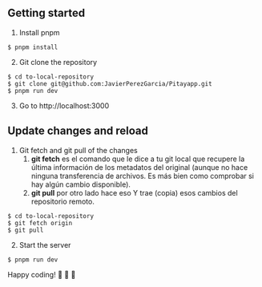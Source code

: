 ## Getting started
1. Install pnpm
```
$ pnpm install
```
2. Git clone the repository

```
$ cd to-local-repository
$ git clone git@github.com:JavierPerezGarcia/Pitayapp.git 
$ pnpm run dev
```
3. Go to http://localhost:3000


## Update changes and reload 
1. Git fetch and git pull of the changes
   1. **git fetch** es el comando que le dice a tu git local que recupere la última información de los metadatos del original (aunque no hace ninguna transferencia de archivos. Es más bien como comprobar si hay algún cambio disponible).
   2. **git pull** por otro lado hace eso Y trae (copia) esos cambios del repositorio remoto.

```
$ cd to-local-repository
$ git fetch origin
$ git pull
```
2. Start the server
```
$ pnpm run dev
```

Happy coding!
:goat: :goat: :goat:

